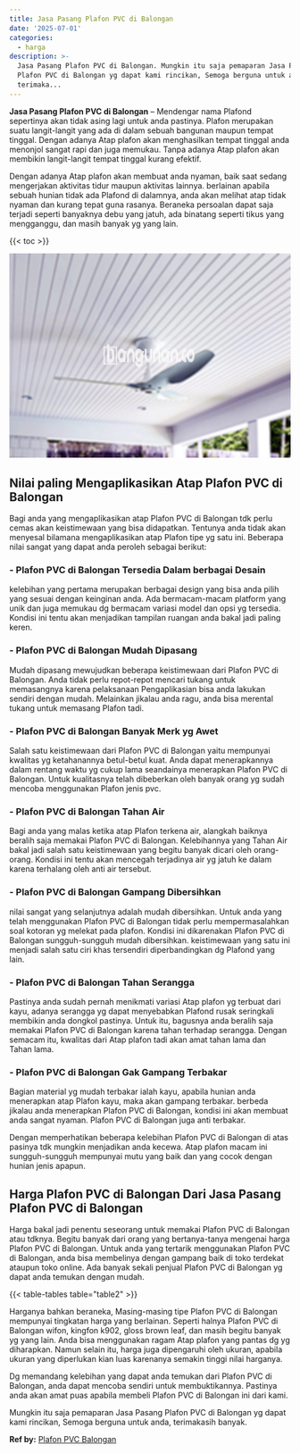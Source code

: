 ```yaml
---
title: Jasa Pasang Plafon PVC di Balongan
date: '2025-07-01'
categories:
  - harga
description: >-
  Jasa Pasang Plafon PVC di Balongan. Mungkin itu saja pemaparan Jasa Pasang
  Plafon PVC di Balongan yg dapat kami rincikan, Semoga berguna untuk anda,
  terimaka...
---
```


**Jasa Pasang Plafon PVC di Balongan** – Mendengar nama Plafond sepertinya akan tidak asing lagi untuk anda pastinya. Plafon merupakan suatu langit-langit yang ada di dalam sebuah bangunan maupun tempat tinggal. Dengan adanya Atap plafon akan menghasilkan tempat tinggal anda menonjol sangat rapi dan juga memukau. Tanpa adanya Atap plafon akan membikin langit-langit tempat tinggal kurang efektif.

Dengan adanya Atap plafon akan membuat anda nyaman, baik saat sedang mengerjakan aktivitas tidur maupun aktivitas lainnya. berlainan apabila sebuah hunian tidak ada Plafond di dalamnya, anda akan melihat atap tidak nyaman dan kurang tepat guna rasanya. Beraneka persoalan dapat saja terjadi seperti banyaknya debu yang jatuh, ada binatang seperti tikus yang mengganggu, dan masih banyak yg yang lain.

{{< toc >}}

![Jasa Pasang Plafon PVC di Balongan](/images/flafond-pvc-murah30.png)

## Nilai paling Mengaplikasikan Atap Plafon PVC di Balongan

Bagi anda yang mengaplikasikan atap Plafon PVC di Balongan tdk perlu cemas akan keistimewaan yang bisa didapatkan. Tentunya anda tidak akan menyesal bilamana mengaplikasikan atap Plafon tipe yg satu ini. Beberapa nilai sangat yang dapat anda peroleh sebagai berikut:

### \- Plafon PVC di Balongan Tersedia Dalam berbagai Desain

kelebihan yang pertama merupakan berbagai design yang bisa anda pilih yang sesuai dengan keinginan anda. Ada bermacam-macam platform yang unik dan juga memukau dg bermacam variasi model dan opsi yg tersedia. Kondisi ini tentu akan menjadikan tampilan ruangan anda bakal jadi paling keren.

### \- Plafon PVC di Balongan Mudah Dipasang

Mudah dipasang mewujudkan beberapa keistimewaan dari Plafon PVC di Balongan. Anda tidak perlu repot-repot mencari tukang untuk memasangnya karena pelaksanaan Pengaplikasian bisa anda lakukan sendiri dengan mudah. Melainkan jikalau anda ragu, anda bisa merental tukang untuk memasang Plafon tadi.

### \- Plafon PVC di Balongan Banyak Merk yg Awet

Salah satu keistimewaan dari Plafon PVC di Balongan yaitu mempunyai kwalitas yg ketahanannya betul-betul kuat. Anda dapat menerapkannya dalam rentang waktu yg cukup lama seandainya menerapkan Plafon PVC di Balongan. Untuk kualitasnya telah dibeberkan oleh banyak orang yg sudah mencoba menggunakan Plafon jenis pvc.

### \- Plafon PVC di Balongan Tahan Air

Bagi anda yang malas ketika atap Plafon terkena air, alangkah baiknya beralih saja memakai Plafon PVC di Balongan. Kelebihannya yang Tahan Air bakal jadi salah satu keistimewaan yang begitu banyak dicari oleh orang-orang. Kondisi ini tentu akan mencegah terjadinya air yg jatuh ke dalam karena terhalang oleh anti air tersebut.

### \- Plafon PVC di Balongan Gampang Dibersihkan

nilai sangat yang selanjutnya adalah mudah dibersihkan. Untuk anda yang telah menggunakan Plafon PVC di Balongan tidak perlu mempermasalahkan soal kotoran yg melekat pada plafon. Kondisi ini dikarenakan Plafon PVC di Balongan sungguh-sungguh mudah dibersihkan. keistimewaan yang satu ini menjadi salah satu ciri khas tersendiri diperbandingkan dg Plafond yang lain.

### \- Plafon PVC di Balongan Tahan Serangga

Pastinya anda sudah pernah menikmati variasi Atap plafon yg terbuat dari kayu, adanya serangga yg dapat menyebabkan Plafond rusak seringkali membikin anda dongkol pastinya. Untuk itu, bagusnya anda beralih saja memakai Plafon PVC di Balongan karena tahan terhadap serangga. Dengan semacam itu, kwalitas dari Atap plafon tadi akan amat tahan lama dan Tahan lama.

### \- Plafon PVC di Balongan Gak Gampang Terbakar

Bagian material yg mudah terbakar ialah kayu, apabila hunian anda menerapkan atap Plafon kayu, maka akan gampang terbakar. berbeda jikalau anda menerapkan Plafon PVC di Balongan, kondisi ini akan membuat anda sangat nyaman. Plafon PVC di Balongan juga anti terbakar.

Dengan memperhatikan beberapa kelebihan Plafon PVC di Balongan di atas pasinya tdk mungkin menjadikan anda kecewa. Atap plafon macam ini sungguh-sungguh mempunyai mutu yang baik dan yang cocok dengan hunian jenis apapun.

## Harga Plafon PVC di Balongan Dari Jasa Pasang Plafon PVC di Balongan

Harga bakal jadi penentu seseorang untuk memakai Plafon PVC di Balongan atau tdknya. Begitu banyak dari orang yang bertanya-tanya mengenai harga Plafon PVC di Balongan. Untuk anda yang tertarik menggunakan Plafon PVC di Balongan, anda bisa membelinya dengan gampang baik di toko terdekat ataupun toko online. Ada banyak sekali penjual Plafon PVC di Balongan yg dapat anda temukan dengan mudah.

{{< table-tables table="table2" >}}

Harganya bahkan beraneka, Masing-masing tipe Plafon PVC di Balongan mempunyai tingkatan harga yang berlainan. Seperti halnya Plafon PVC di Balongan wifon, kingfon k902, gloss brown leaf, dan masih begitu banyak yg yang lain. Anda bisa menggunakan ragam Atap plafon yang pantas dg yg diharapkan. Namun selain itu, harga juga dipengaruhi oleh ukuran, apabila ukuran yang diperlukan kian luas karenanya semakin tinggi nilai harganya.

Dg memandang kelebihan yang dapat anda temukan dari Plafon PVC di Balongan, anda dapat mencoba sendiri untuk membuktikannya. Pastinya anda akan amat puas apabila membeli Plafon PVC di Balongan ini dari kami.

Mungkin itu saja pemaparan Jasa Pasang Plafon PVC di Balongan yg dapat kami rincikan, Semoga berguna untuk anda, terimakasih banyak.

**Ref by:** [Plafon PVC Balongan](https://id.wikipedia.org/wiki/Plafon)
